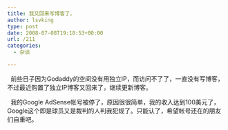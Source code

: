 ```yaml
---
title: 我又回来写博客了。
author: lsvking
type: post
date: 2008-07-08T19:18:53+00:00
url: /211
categories:
  - 杂谈

---
```

&#160; 前些日子因为Godaddy的空间没有用独立IP，而访问不了了，一直没有写博客，不过最近购置了独立IP博客又回来了，继续更新博客。

&#160; 我的Google AdSense帐号被停了，原因很很简单，我的收入达到100美元了，Google这个即是球员又是裁判的人判我犯规了。只能认了，希望帐号还在的朋友们自重吧。